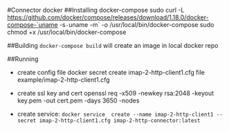 #Connector docker
##Installing docker-compose
sudo curl -L https://github.com/docker/compose/releases/download/1.18.0/docker-compose-`uname -s`-`uname -m` -o /usr/local/bin/docker-compose
sudo chmod +x /usr/local/bin/docker-compose

##Building
`docker-compose build` will create an image in local docker repo

##Running
- create config file
docker secret create imap-2-http-client1.cfg file example/imap-2-http-client1.cfg

- create ssl key and cert
openssl req -x509 -newkey rsa:2048 -keyout key.pem -out cert.pem -days 3650 -nodes

- create service:
`docker service  create --name imap-2-http-client1 --secret imap-2-http-client1.cfg imap-2-http-connector:latest`
